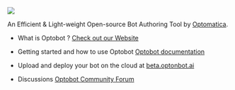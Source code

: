 [<img src=https://docs.optobot.ai/assets/images/logo.png>](https://optobot.ai/)

An Efficient & Light-weight Open-source Bot Authoring Tool by [Optomatica](https://optomatica.com/).

- What is Optobot ?
  [Check out our Website](https://optobot.ai)

- Getting started and how to use Optobot
  [Optobot documentation](https://docs.optobot.ai/documentation#/)
  
- Upload and deploy your bot on the cloud at 
  [beta.optonbot.ai](https://beta.optobot.ai/)

- Discussions
  [Optobot Community Forum](https://discourse.optobot.ai/)
